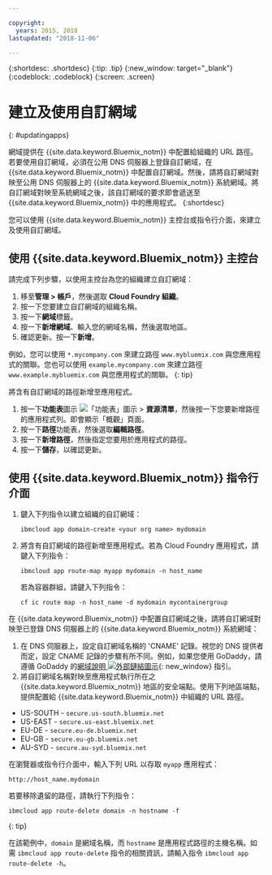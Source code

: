 ```yaml
---

copyright:
  years: 2015, 2018
lastupdated: "2018-11-06"

---
```


{:shortdesc: .shortdesc}
{:tip: .tip}
{:new_window: target="_blank"}
{:codeblock: .codeblock}
{:screen: .screen}

# 建立及使用自訂網域
{: #updatingapps}

網域提供在 {{site.data.keyword.Bluemix_notm}} 中配置給組織的 URL 路徑。若要使用自訂網域，必須在公用 DNS 伺服器上登錄自訂網域，在 {{site.data.keyword.Bluemix_notm}} 中配置自訂網域。然後，請將自訂網域對映至公用 DNS 伺服器上的 {{site.data.keyword.Bluemix_notm}} 系統網域。將自訂網域對映至系統網域之後，該自訂網域的要求即會遞送至 {{site.data.keyword.Bluemix_notm}} 中的應用程式。
{:shortdesc}

您可以使用 {{site.data.keyword.Bluemix_notm}} 主控台或指令行介面，來建立及使用自訂網域。

## 使用 {{site.data.keyword.Bluemix_notm}} 主控台

請完成下列步驟，以使用主控台為您的組織建立自訂網域：

1. 移至**管理 > 帳戶**，然後選取 **Cloud Foundry 組織**。
2. 按一下您要建立自訂網域的組織名稱。
3. 按一下**網域**標籤。
4. 按一下**新增網域**、輸入您的網域名稱，然後選取地區。
5. 確認更新。按一下**新增**。

例如，您可以使用 `*.mycompany.com` 來建立路徑 `www.mybluemix.com` 與您應用程式的關聯。您也可以使用 `example.mycompany.com` 來建立路徑 `www.example.mybluemix.com` 與您應用程式的關聯。
{: tip}

將含有自訂網域的路徑新增至應用程式。

1. 按一下**功能表**圖示 ![「功能表」圖示](../icons/icon_hamburger.svg) > **資源清單**，然後按一下您要新增路徑的應用程式列。即會顯示「概觀」頁面。
2. 按一下**路徑**功能表，然後選取**編輯路徑**。
3. 按一下**新增路徑**，然後指定您要用於應用程式的路徑。
4. 按一下**儲存**，以確認更新。

## 使用 {{site.data.keyword.Bluemix_notm}} 指令行介面

1. 鍵入下列指令以建立組織的自訂網域：

   ```
   ibmcloud app domain-create <your org name> mydomain
   ```

2. 將含有自訂網域的路徑新增至應用程式。若為 Cloud Foundry 應用程式，請鍵入下列指令：

   ```
   ibmcloud app route-map myapp mydomain -n host_name

   ```

   若為容器群組，請鍵入下列指令：

   ```
   cf ic route map -n host_name -d mydomain mycontainergroup

   ```

在 {{site.data.keyword.Bluemix_notm}} 中配置自訂網域之後，請將自訂網域對映至已登錄 DNS 伺服器上的 {{site.data.keyword.Bluemix_notm}} 系統網域：

1. 在 DNS 伺服器上，設定自訂網域名稱的 'CNAME' 記錄。視您的 DNS 提供者而定，設定 CNAME 記錄的步驟有所不同。例如，如果您使用 GoDaddy，請遵循 GoDaddy 的[網域說明 ![外部鏈結圖示](../icons/launch-glyph.svg "外部鏈結圖示")](https://www.godaddy.com/help/add-a-cname-record-19236){: new_window} 指引。
2. 將自訂網域名稱對映至應用程式執行所在之 {{site.data.keyword.Bluemix_notm}} 地區的安全端點。使用下列地區端點，提供配置給 {{site.data.keyword.Bluemix_notm}} 中組織的 URL 路徑。

  * US-SOUTH - `secure.us-south.bluemix.net`
  * US-EAST - `secure.us-east.bluemix.net`
  * EU-DE - `secure.eu-de.bluemix.net`
  * EU-GB - `secure.eu-gb.bluemix.net`
  * AU-SYD - `secure.au-syd.bluemix.net`

在瀏覽器或指令行介面中，輸入下列 URL 以存取 `myapp` 應用程式：

```
http://host_name.mydomain
```

若要移除遺留的路徑，請執行下列指令：

```
ibmcloud app route-delete domain -n hostname -f

```
{: tip}

在該範例中，`domain` 是網域名稱，而 `hostname` 是應用程式路徑的主機名稱。如需 `ibmcloud app route-delete` 指令的相關資訊，請輸入指令 `ibmcloud app route-delete -h`。
